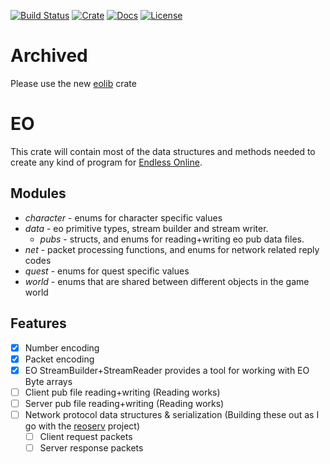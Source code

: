 [![Build Status][actions-badge]][actions-url]
[![Crate][crates-badge]][crates-url]
[![Docs][docs-badge]][docs-url]
[![License][mit-badge]][mit-url]

[crates-badge]: https://img.shields.io/crates/v/eo.svg
[crates-url]: https://crates.io/crates/tokio
[docs-badge]: https://img.shields.io/docsrs/eo.svg
[docs-url]: https://docs.rs/eo
[actions-badge]: https://github.com/sorokya/eo/workflows/Rust/badge.svg
[actions-url]: https://github.com/sorokya/eo/actions?query=branch%3Amaster
[mit-badge]: https://img.shields.io/badge/license-MIT-blue.svg
[mit-url]: https://github.com/sorokya/eo/blob/master/LICENSE

# Archived

Please use the new [eolib](https://github.com/sorokya/eolib-rs) crate

# EO
This crate will contain most of the data structures and methods needed
to create any kind of program for [Endless Online](https://game.eoserv.net/).

## Modules
* *character* - enums for character specific values
* *data* - eo primitive types, stream builder and stream writer.
    * *pubs* - structs, and enums for reading+writing eo pub data files.
* *net* - packet processing functions, and enums for network related reply codes
* *quest* - enums for quest specific values
* *world* - enums that are shared between different objects in the game world

## Features
* [x] Number encoding
* [x] Packet encoding
* [x] EO StreamBuilder+StreamReader provides a tool for working with EO Byte arrays
* [ ] Client pub file reading+writing (Reading works)
* [ ] Server pub file reading+writing (Reading works)
* [ ] Network protocol data structures & serialization (Building these out as I go with the [reoserv](https://github.com/sorokya/reoserv) project)
  * [ ] Client request packets
  * [ ] Server response packets
